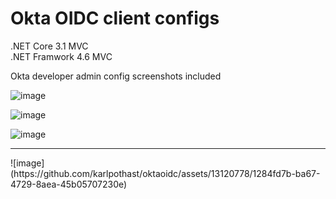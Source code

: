 # Okta OIDC client configs

.NET Core 3.1 MVC  
.NET Framwork 4.6 MVC

Okta developer admin config screenshots included


![image](https://github.com/karlpothast/oktaoidc/assets/13120778/b6e2b1e2-2b98-435a-9a0b-8a8039b01b62)

![image](https://github.com/karlpothast/oktaoidc/assets/13120778/0990a714-b7b8-4025-820e-0c594ba5a2f2)

![image](https://github.com/karlpothast/oktaoidc/assets/13120778/89c0c31d-ba4d-4737-b3c1-f291efc6caa4)
<hr>
![image](https://github.com/karlpothast/oktaoidc/assets/13120778/1284fd7b-ba67-4729-8aea-45b05707230e)

